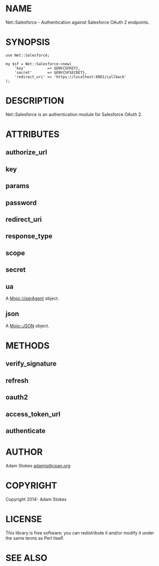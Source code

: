 # NAME

Net::Salesforce - Authentication against Salesforce OAuth 2 endpoints.

# SYNOPSIS

    use Net::Salesforce;

    my $sf = Net::Salesforce->new(
        'key'          => $ENV{SFKEY},
        'secret'       => $ENV{SFSECRET},
        'redirect_uri' => 'https://localhost:8081/callback'
    );

# DESCRIPTION

Net::Salesforce is an authentication module for Salesforce OAuth 2.

# ATTRIBUTES

## authorize\_url

## key

## params

## password

## redirect\_uri

## response\_type

## scope

## secret

## ua

A [Mojo::UserAgent](https://metacpan.org/pod/Mojo::UserAgent) object.

## json

A [Mojo::JSON](https://metacpan.org/pod/Mojo::JSON) object.

# METHODS

## verify\_signature

## refresh

## oauth2

## access\_token\_url

## authenticate

# AUTHOR

Adam Stokes <adamjs@cpan.org>

# COPYRIGHT

Copyright 2014- Adam Stokes

# LICENSE

This library is free software; you can redistribute it and/or modify
it under the same terms as Perl itself.

# SEE ALSO
